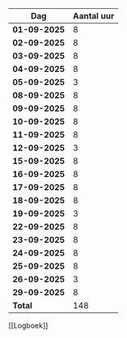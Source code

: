 
| Dag            | Aantal uur |
| -------------- | ---------- |
| **01-09-2025** | 8          |
| **02-09-2025** | 8          |
| **03-09-2025** | 8          |
| **04-09-2025** | 8          |
| **05-09-2025** | 3          |
| **08-09-2025** | 8          |
| **09-09-2025** | 8          |
| **10-09-2025** | 8          |
| **11-09-2025** | 8          |
| **12-09-2025** | 3          |
| **15-09-2025** | 8          |
| **16-09-2025** | 8          |
| **17-09-2025** | 8          |
| **18-09-2025** | 8          |
| **19-09-2025** | 3          |
| **22-09-2025** | 8          |
| **23-09-2025** | 8          |
| **24-09-2025** | 8          |
| **25-09-2025** | 8          |
| **26-09-2025** | 3          |
| **29-09-2025** | 8          |
| **Total**      | 148        |
<!-- TBLFM: @>$2=sum(@I..@-1) -->

[[Logboek]]


